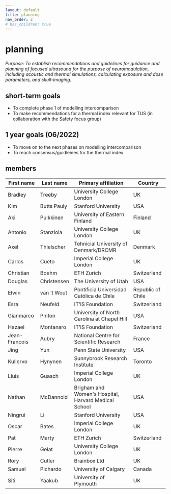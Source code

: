 ```yaml
---
layout: default
title: planning
nav_order: 2
# has_children: true
---
```

# planning
*Purpose: To establish recommendations and guidelines for guidance and planning of focused ultrasound for the purpose of neuromodulation, including acoustic and thermal simulations, calculating exposure and dose parameters, and skull-imaging.*

## short-term goals 
- To complete phase 1 of modelling intercomparison 
- To make recommendations for a thermal index relevant for TUS (in collaboration with the Safety focus group) 

## 1 year goals (06/2022) 
- To move on to the next phases on modelling intercomparison 
- To reach consensus/guidleines for the thermal index 


## members

| First   name  | Last   name   | Primary   affiliation                                  | Country                         |
|---------------|---------------|--------------------------------------------------------|---------------------------------|
| Bradley       | Treeby        | University   College London                            | UK                              |
| Kim           | Butts   Pauly | Stanford   University                                  | USA                             |
| Aki           | Pulkkinen     | University   of Eastern Finland                        | Finland                         |
| Antonio       | Stanziola     | University   College London                            | UK                              |
| Axel          | Thielscher    | Tehnicial   University of Denmark/DRCMR                | Denmark                         |
| Carlos        | Cueto         | Imperial   College London                              | UK                              |
| Christian     | Boehm         | ETH   Zurich                                           | Switzerland                     |
| Douglas       | Christensen   | The   University of Utah                               | USA                             |
| Elwin         | van   ‘t Wout | Pontificia   Universidad Católica de Chile             |         Republic of Chile       |
| Esra          | Neufeld       | IT’IS   Foundation                                     | Switzerland                     |
| Gianmarco     | Pinton        | University   of North Carolina at Chapel Hill          | USA                             |
| Hazael        | Montanaro     | IT’IS   Foundation                                     | Switzerland                     |
| Jean-Francois | Aubry         | National   Centre for Scientific Research              | France                          |
| Jing          | Yun           | Penn   State University                                | USA                             |
| Kullervo      | Hynynen       | Sunnybrook   Research Institute                        | Toronto                         |
| Lluis         | Guasch        | Imperial   College London                              | UK                              |
| Nathan        | McDannold     | Brigham   and Women's Hospital, Harvard Medical School | USA                             |
| Ningrui       | Li            | Stanford   University                                  | USA                             |
| Oscar         | Bates         | Imperial   College London                              | UK                              |
| Pat           | Marty         | ETH   Zurich                                           | Switzerland                     |
| Pierre        | Gelat         | University   College London                            | UK                              |
| Rory          | Cutler        | Brainbox   Ltd                                         | UK                              |
| Samuel        | Pichardo      | University   of Calgary                                | Canada                          |
| Siti          | Yaakub        | University   of Plymouth                               | UK                              |
